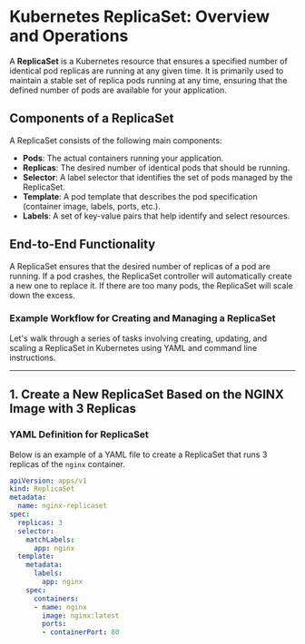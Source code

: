 # Kubernetes ReplicaSet: Overview and Operations

A **ReplicaSet** is a Kubernetes resource that ensures a specified number of identical pod replicas are running at any given time. It is primarily used to maintain a stable set of replica pods running at any time, ensuring that the defined number of pods are available for your application.

## Components of a ReplicaSet

A ReplicaSet consists of the following main components:

- **Pods**: The actual containers running your application.
- **Replicas**: The desired number of identical pods that should be running.
- **Selector**: A label selector that identifies the set of pods managed by the ReplicaSet.
- **Template**: A pod template that describes the pod specification (container image, labels, ports, etc.).
- **Labels**: A set of key-value pairs that help identify and select resources.

## End-to-End Functionality

A ReplicaSet ensures that the desired number of replicas of a pod are running. If a pod crashes, the ReplicaSet controller will automatically create a new one to replace it. If there are too many pods, the ReplicaSet will scale down the excess.

### Example Workflow for Creating and Managing a ReplicaSet

Let's walk through a series of tasks involving creating, updating, and scaling a ReplicaSet in Kubernetes using YAML and command line instructions.

---

## 1. **Create a New ReplicaSet Based on the NGINX Image with 3 Replicas**

### YAML Definition for ReplicaSet

Below is an example of a YAML file to create a ReplicaSet that runs 3 replicas of the `nginx` container.

```yaml
apiVersion: apps/v1
kind: ReplicaSet
metadata:
  name: nginx-replicaset
spec:
  replicas: 3
  selector:
    matchLabels:
      app: nginx
  template:
    metadata:
      labels:
        app: nginx
    spec:
      containers:
      - name: nginx
        image: nginx:latest
        ports:
        - containerPort: 80
